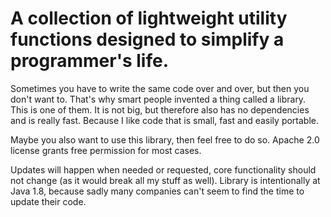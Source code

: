# A collection of lightweight utility functions designed to simplify a programmer's life.

Sometimes you have to write the same code over and over, but then you don't want to. That's why smart people invented a thing called a library. 
This is one of them. It is not big, but therefore also has no dependencies and is really fast. Because I like code that is small, fast and easily portable.

Maybe you also want to use this library, then feel free to do so. Apache 2.0 license grants free permission for most cases.

Updates will happen when needed or requested, core functionality should not change (as it would break all my stuff as well). 
Library is intentionally at Java 1.8, because sadly many companies can't seem to find the time to update their code.
